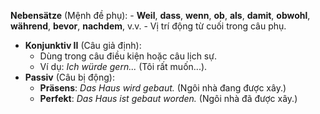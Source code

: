 **Nebensätze** (Mệnh đề phụ):
    - **Weil**, **dass**, **wenn**, **ob**, **als**, **damit**, **obwohl**, **während**, **bevor**, **nachdem**, v.v.
    - Vị trí động từ cuối trong câu phụ.
- **Konjunktiv II** (Câu giả định):
    - Dùng trong câu điều kiện hoặc câu lịch sự.
    - Ví dụ: _Ich würde gern..._ (Tôi rất muốn...).
- **Passiv** (Câu bị động):
    - **Präsens**: _Das Haus wird gebaut._ (Ngôi nhà đang được xây.)
    - **Perfekt**: _Das Haus ist gebaut worden._ (Ngôi nhà đã được xây.)